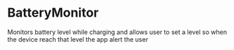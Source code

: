 # BatteryMonitor

Monitors battery level while charging and allows user to set a level so when the device reach that level the app alert the user
